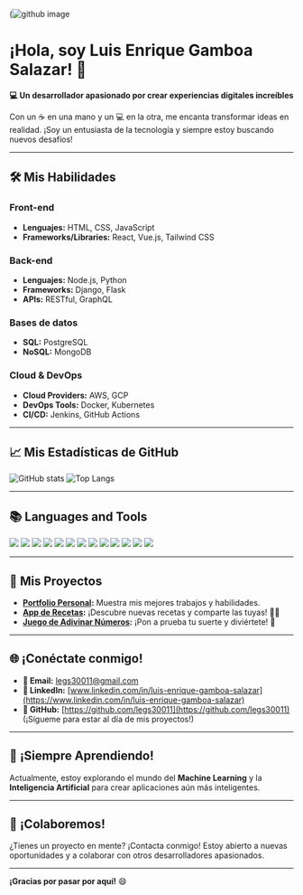 (![github image](![image](https://github.com/user-attachments/assets/966eeebb-421a-4ef4-b936-99a089f5f2c0)
) 

# ¡Hola, soy Luis Enrique Gamboa Salazar! 👋

**💻 Un desarrollador apasionado por crear experiencias digitales increíbles**

Con un ☕ en una mano y un 💻 en la otra, me encanta transformar ideas en realidad. ¡Soy un entusiasta de la tecnología y siempre estoy buscando nuevos desafíos!

---

## 🛠️ **Mis Habilidades**

### **Front-end**
- **Lenguajes:** HTML, CSS, JavaScript
- **Frameworks/Libraries:** React, Vue.js, Tailwind CSS

### **Back-end**
- **Lenguajes:** Node.js, Python
- **Frameworks:** Django, Flask
- **APIs:** RESTful, GraphQL

### **Bases de datos**
- **SQL:** PostgreSQL
- **NoSQL:** MongoDB

### **Cloud & DevOps**
- **Cloud Providers:** AWS, GCP
- **DevOps Tools:** Docker, Kubernetes
- **CI/CD:** Jenkins, GitHub Actions

---

## 📈 **Mis Estadísticas de GitHub**

![GitHub stats](https://github-readme-stats.vercel.app/api?username=legs30011&show_icons=true&count_private=true)
![Top Langs](https://github-readme-stats.vercel.app/api/top-langs/?username=legs30011&layout=compact)

---

## 📚 **Languages and Tools**
<p align="left">
  <img src="https://img.shields.io/badge/HTML5-E34F26?style=flat&logo=html5&logoColor=white" />
  <img src="https://img.shields.io/badge/CSS3-1572B6?style=flat&logo=css3&logoColor=white" />
  <img src="https://img.shields.io/badge/JavaScript-F7DF1E?style=flat&logo=javascript&logoColor=black" />
  <img src="https://img.shields.io/badge/React-61DAFB?style=flat&logo=react&logoColor=black" />
  <img src="https://img.shields.io/badge/Node.js-339933?style=flat&logo=nodedotjs&logoColor=white" />
  <img src="https://img.shields.io/badge/Python-3776AB?style=flat&logo=python&logoColor=white" />
  <img src="https://img.shields.io/badge/Django-092E20?style=flat&logo=django&logoColor=white" />
  <img src="https://img.shields.io/badge/Flask-000000?style=flat&logo=flask&logoColor=white" />
  <img src="https://img.shields.io/badge/PostgreSQL-336791?style=flat&logo=postgresql&logoColor=white" />
  <img src="https://img.shields.io/badge/MongoDB-47A248?style=flat&logo=mongodb&logoColor=white" />
  <img src="https://img.shields.io/badge/AWS-232F3E?style=flat&logo=amazonaws&logoColor=white" />
  <img src="https://img.shields.io/badge/Docker-2496ED?style=flat&logo=docker&logoColor=white" />
  <img src="https://img.shields.io/badge/Kubernetes-326CE5?style=flat&logo=kubernetes&logoColor=white" />
</p>

---

## 🚀 **Mis Proyectos**

- **[Portfolio Personal](https://enriquegamboasalazar.netlify.app/):** Muestra mis mejores trabajos y habilidades.
- **[App de Recetas](https://github.com/legs30011):** ¡Descubre nuevas recetas y comparte las tuyas! 👨‍🍳
- **[Juego de Adivinar Números](https://github.com/legs30011):** ¡Pon a prueba tu suerte y diviértete! 🎲

---

## 🌐 **¡Conéctate conmigo!**

- **📧 Email:** legs30011@gmail.com
- **🔗 LinkedIn:** [www.linkedin.com/in/luis-enrique-gamboa-salazar](https://www.linkedin.com/in/luis-enrique-gamboa-salazar)
- **🐙 GitHub:** [https://github.com/legs30011](https://github.com/legs30011) (¡Sígueme para estar al día de mis proyectos!)

---

## 🌱 **¡Siempre Aprendiendo!**

Actualmente, estoy explorando el mundo del **Machine Learning** y la **Inteligencia Artificial** para crear aplicaciones aún más inteligentes. 

---

## 🤝 **¡Colaboremos!**

¿Tienes un proyecto en mente? ¡Contacta conmigo! Estoy abierto a nuevas oportunidades y a colaborar con otros desarrolladores apasionados.

---

**¡Gracias por pasar por aquí!** 😄
